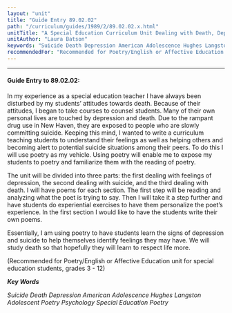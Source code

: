 ```yaml
---
layout: "unit"
title: "Guide Entry 89.02.02"
path: "/curriculum/guides/1989/2/89.02.02.x.html"
unitTitle: "A Special Education Curriculum Unit Dealing with Death, Depression and Suicide Using Poetry"
unitAuthor: "Laura Batson"
keywords: "Suicide Death Depression American Adolescence Hughes Langston Adolescent Poetry Psychology Special Education Poetry"
recommendedFor: "Recommended for Poetry/English or Affective Education unit for special education students, grades 3 - 12"
---
```

<body>
<hr/>
<h4>
Guide Entry to 89.02.02:
</h4>
In my experience as a special education teacher I have always been disturbed by my students’ attitudes towards death. Because of their attitudes, I began to take courses to counsel students. Many of their own personal lives are touched by depression and death. Due to the rampant drug use in New Haven, they are exposed to people who are slowly committing suicide. Keeping this mind, I wanted to write a curriculum teaching students to understand their feelings as well as helping others and becoming alert to potential suicide situations among their peers. To do this I will use poetry as my vehicle. Using poetry will enable me to expose my students to poetry and familiarize them with the reading of poetry.
<p>
The unit will be divided into three parts: the first dealing with feelings of depression, the second dealing with suicide, and the third dealing with death. I will have poems for each section. The first step will be reading and analyzing what the poet is trying to say. Then I will take it a step further and have students do experiential exercises to have them personalize the poet’s experience. In the first section I would like to have the students write their own poems.
</p>
<p>
Essentially, I am using poetry to have students learn the signs of depression and suicide to help themselves identify feelings they may have. We will study death so that hopefully they will learn to respect life more.
</p>
<p>
(Recommended for Poetry/English or Affective Education unit for special education students, grades 3 - 12)
</p>
<p>
<b>
<i>
Key Words
</i>
</b>
<br/>
</p>
<p>
<i>
Suicide Death Depression American Adolescence Hughes Langston Adolescent Poetry Psychology Special Education Poetry
</i>
</p>
</body>